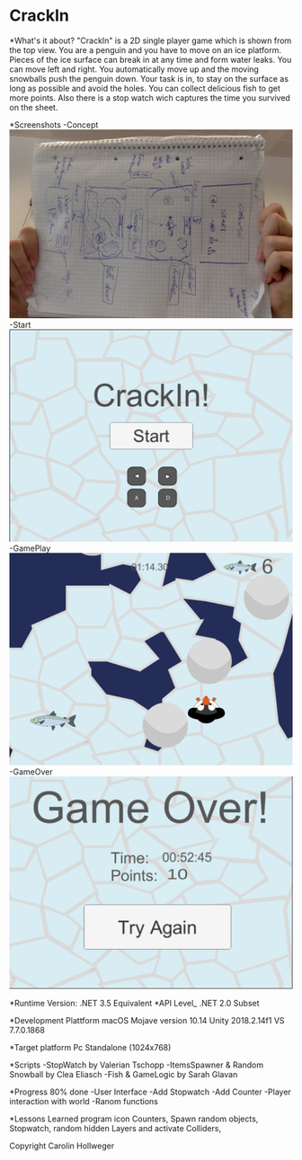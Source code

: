 # CrackIn
*What's it about?
"CrackIn" is a 2D single player game which is shown from the top view. You are a penguin and you have to move on an ice platform. Pieces of the ice surface can break in at any time and form water leaks. You can move left and right. You automatically move up and the moving snowballs push the penguin down. Your task is in, to stay on the surface as long as possible and avoid the holes. You can collect delicious fish to get more points. Also there is a stop watch wich captures the time you survived on the sheet.

*Screenshots
-Concept
![Concept](./Screenshot/Concept.jpeg)
-Start
![Start](./Screenshot/Start.jpeg)
-GamePlay
![GamePlay](./Screenshot/GamePlay.jpeg)
-GameOver
![GameOver](./Screenshot/GameOver.jpeg)

*Runtime Version: .NET 3.5 Equivalent
*API Level_  .NET 2.0 Subset

*Development Plattform
macOS Mojave version 10.14 
Unity 2018.2.14f1 
VS 7.7.0.1868

*Target platform
Pc Standalone (1024x768)

*Scripts
-StopWatch by Valerian Tschopp
-ItemsSpawner & Random Snowball by Clea Eliasch
-Fish & GameLogic by Sarah Glavan

*Progress 80% done
-User Interface
-Add Stopwatch
-Add Counter
-Player interaction with world
-Ranom functions 

*Lessons Learned
program icon Counters, Spawn random objects, Stopwatch,
random hidden Layers and activate Colliders,

Copyright Carolin Hollweger 


 

